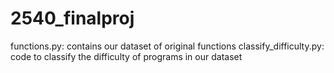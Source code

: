 # 2540_finalproj

functions.py: contains our dataset of original functions
classify_difficulty.py: code to classify the difficulty of programs in our dataset
